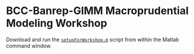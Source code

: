 
# BCC-Banrep-GIMM Macroprudential Modeling Workshop

Download and run the
[`setupForWorkshop.m`](https://github.com/gimm-institute/february-2023-colombia-workshop/blob/master/setupForWorkshop.m) script from within the Matlab
command window.


